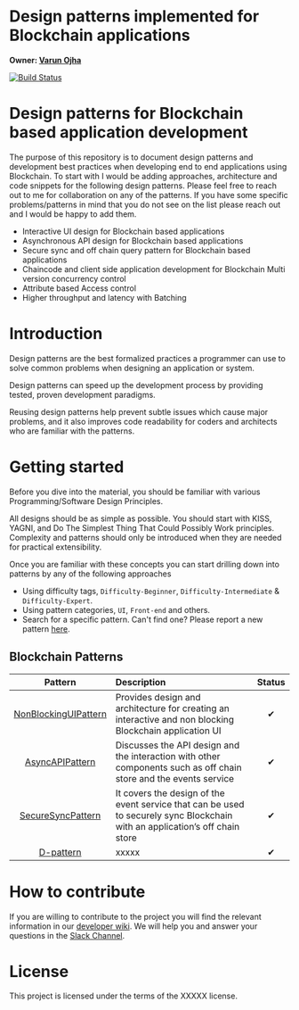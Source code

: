 # Design patterns implemented for Blockchain applications

**Owner:  [Varun Ojha](https://github.ibm.com/varun-ojha)**

[![Build Status](https://travis.ibm.com/BlockchainAB/BlockchainDevelopmentDesignPatterns.svg?token=sQbGqm1RNTX4ZceCsxf9&branch=master)](https://travis.ibm.com/BlockchainAB/BlockchainDevelopmentDesignPatterns)


# Design patterns for Blockchain based application development
The purpose of this repository is to document design patterns and development best practices when developing end to end applications using Blockchain.
To start with I would be adding approaches, architecture and code snippets for the following design patterns. Please feel free to reach out to me for collaboration on any of the patterns. If you have some specific problems/patterns in mind that you do not see on the list please reach out and I would be happy to add them.

- Interactive UI design for Blockchain based applications
- Asynchronous API design for Blockchain based applications
- Secure sync and off chain query pattern for Blockchain based applications
- Chaincode and client side application development for Blockchain Multi version concurrency control
- Attribute based Access control
- Higher throughput and latency with Batching


# Introduction

Design patterns are the best formalized practices a programmer can use to
solve common problems when designing an application or system.

Design patterns can speed up the development process by providing tested, proven
development paradigms.

Reusing design patterns help prevent subtle issues which cause major
problems, and it also improves code readability for coders and architects who
are familiar with the patterns.

# Getting started

Before you dive into the material, you should be familiar with various
Programming/Software Design Principles.

All designs should be as simple as possible. You should start with KISS, YAGNI,
and Do The Simplest Thing That Could Possibly Work principles. Complexity and
patterns should only be introduced when they are needed for practical
extensibility.

Once you are familiar with these concepts you can start drilling down into
patterns by any of the following approaches

 - Using difficulty tags, `Difficulty-Beginner`, `Difficulty-Intermediate` & `Difficulty-Expert`.
 - Using pattern categories, `UI`, `Front-end` and others.
 - Search for a specific pattern. Can't find one? Please report a new pattern [here](xxxxx).


 ## Blockchain Patterns

| Pattern | Description | Status |
|:-------:|:----------- |:------:|
| [NonBlockingUIPattern](./docs/design_patterns/UIResponsivenessPattern.md) | Provides design and architecture for creating an interactive  and non blocking Blockchain application UI| ✔ |
| [AsyncAPIPattern](./docs/design_patterns/AsyncAPIPattern.md) | Discusses the API design and the interaction with other components such as off chain store and the events service | ✔ |
| [SecureSyncPattern](./docs/design_patterns/SecureSyncPattern.md) | It covers the design of the event service that can be used to securely sync Blockchain with an application’s off chain store | ✔ |
| [D-pattern](./docs/design_patterns/xx.md) |  xxxxx  | ✔ |



# How to contribute

If you are willing to contribute to the project you will find the relevant information in our [developer wiki](https://github.com/BlockchainAB/BlockchainDevelopmentDesignPatterns/wiki). We will help you and answer your questions in the [Slack Channel](slackchannel).

# License

This project is licensed under the terms of the XXXXX license.
